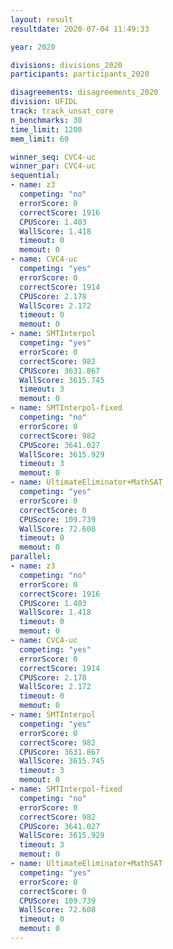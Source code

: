 ```yaml
---
layout: result
resultdate: 2020-07-04 11:49:33

year: 2020

divisions: divisions_2020
participants: participants_2020

disagreements: disagreements_2020
division: UFIDL
track: track_unsat_core
n_benchmarks: 30
time_limit: 1200
mem_limit: 60

winner_seq: CVC4-uc
winner_par: CVC4-uc
sequential:
- name: z3
  competing: "no"
  errorScore: 0
  correctScore: 1916
  CPUScore: 1.403
  WallScore: 1.418
  timeout: 0
  memout: 0
- name: CVC4-uc
  competing: "yes"
  errorScore: 0
  correctScore: 1914
  CPUScore: 2.178
  WallScore: 2.172
  timeout: 0
  memout: 0
- name: SMTInterpol
  competing: "yes"
  errorScore: 0
  correctScore: 982
  CPUScore: 3631.867
  WallScore: 3615.745
  timeout: 3
  memout: 0
- name: SMTInterpol-fixed
  competing: "no"
  errorScore: 0
  correctScore: 982
  CPUScore: 3641.027
  WallScore: 3615.929
  timeout: 3
  memout: 0
- name: UltimateEliminator+MathSAT
  competing: "yes"
  errorScore: 0
  correctScore: 0
  CPUScore: 109.739
  WallScore: 72.608
  timeout: 0
  memout: 0
parallel:
- name: z3
  competing: "no"
  errorScore: 0
  correctScore: 1916
  CPUScore: 1.403
  WallScore: 1.418
  timeout: 0
  memout: 0
- name: CVC4-uc
  competing: "yes"
  errorScore: 0
  correctScore: 1914
  CPUScore: 2.178
  WallScore: 2.172
  timeout: 0
  memout: 0
- name: SMTInterpol
  competing: "yes"
  errorScore: 0
  correctScore: 982
  CPUScore: 3631.867
  WallScore: 3615.745
  timeout: 3
  memout: 0
- name: SMTInterpol-fixed
  competing: "no"
  errorScore: 0
  correctScore: 982
  CPUScore: 3641.027
  WallScore: 3615.929
  timeout: 3
  memout: 0
- name: UltimateEliminator+MathSAT
  competing: "yes"
  errorScore: 0
  correctScore: 0
  CPUScore: 109.739
  WallScore: 72.608
  timeout: 0
  memout: 0
---
```

